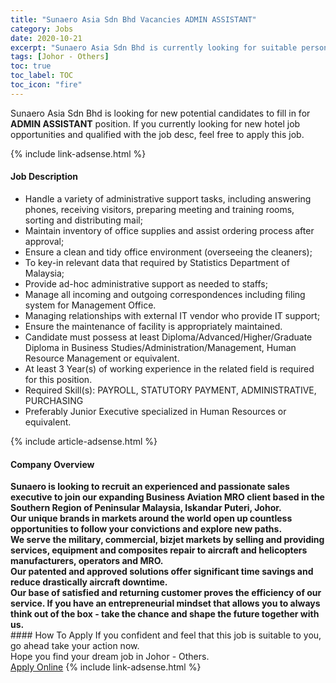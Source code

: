 ```yaml
---
title: "Sunaero Asia Sdn Bhd Vacancies ADMIN ASSISTANT" 
category: Jobs 
date: 2020-10-21 
excerpt: "Sunaero Asia Sdn Bhd is currently looking for suitable person to fill in the ADMIN ASSISTANT which positioned at Johor - Others" 
tags: [Johor - Others] 
toc: true 
toc_label: TOC 
toc_icon: "fire" 
--- 
```


<p>Sunaero Asia Sdn Bhd is looking for new potential candidates to fill in for <b>ADMIN ASSISTANT</b> position. If you currently looking for new hotel job opportunities and qualified with the job desc, feel free to apply this job.
</p>{% include link-adsense.html %} 
<div><div><h4>Job Description</h4></div><div><div><span><div><ul><li>Handle a variety of administrative support tasks, including answering phones, receiving visitors, preparing meeting and training rooms, sorting and distributing mail;</li><li>Maintain inventory of office supplies and assist ordering process after approval;</li><li>Ensure a clean and tidy office environment (overseeing the cleaners);</li><li>To key-in relevant data that required by Statistics Department of Malaysia;</li><li>Provide ad-hoc administrative support as needed to staffs;</li><li>Manage all incoming and outgoing correspondences including filing system for Management Office.</li><li>Managing relationships with external IT vendor who provide IT support;</li><li>Ensure the maintenance of facility is appropriately maintained.</li><li>Candidate must possess at least Diploma/Advanced/Higher/Graduate Diploma in Business Studies/Administration/Management, Human Resource Management or equivalent.</li><li>At least 3&#160;Year(s) of working experience in the related field is required for this position.</li><li>Required Skill(s): PAYROLL, STATUTORY PAYMENT, ADMINISTRATIVE, PURCHASING</li><li>Preferably Junior Executive specialized in Human Resources or equivalent.</li></ul></div></span></div></div></div> 
{% include article-adsense.html %} 
<div><div><h4>Company Overview</h4></div><div><div><span><div><div>
<div><strong>Sunaero is looking to recruit an experienced and passionate sales executive to join our expanding Business Aviation MRO client based in the Southern Region of Peninsular Malaysia, Iskandar Puteri, Johor.</strong></div>
<div><strong>Our unique brands in markets around the world open up countless opportunities to follow your convictions and explore new paths.</strong></div>
<div><strong>We serve the military, commercial, bizjet markets by selling and providing services, equipment and composites repair to aircraft and helicopters manufacturers, operators and MRO.</strong></div>
<div><strong>Our patented and approved solutions offer significant time savings and reduce drastically aircraft downtime.</strong></div>
<div><strong>Our base of satisfied and returning customer proves the efficiency of our service. If you have an entrepreneurial mindset that allows you to always think out of the box - take the chance and shape the future together with us.</strong></div>
</div></div></span></div></div></div> 
#### How To Apply 
If you confident and feel that this job is suitable to you, go ahead take your action now. <br/> 
Hope you find your dream job in Johor - Others. <br/> 
<a href="https://www.jobstreet.com.my/en/job/admin-assistant-4409257?jobId=jobstreet-my-job-4409257" class="btn btn--info" target="_blank" rel="nofollow noopenner">Apply Online</a> 
{% include link-adsense.html %} 
